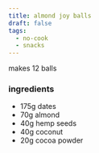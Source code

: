 ```yaml
---
title: almond joy balls
draft: false
tags:
  - no-cook
  - snacks
---
```

makes 12 balls 

### ingredients
- 175g dates 
- 70g almond
- 40g hemp seeds
- 40g coconut
- 20g cocoa powder